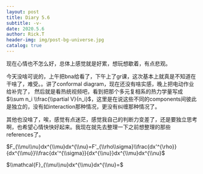 ```yaml
---
layout: post
title: Diary 5.6
subtitle: -v-
date: 2020.5.6
author: Rick.T
header-img: img/post-bg-universe.jpg
catalog: true
---
```


<head>
    <script src="https://cdn.mathjax.org/mathjax/latest/MathJax.js?config=TeX-AMS-MML_HTMLorMML" type="text/javascript"></script>
    <script type="text/x-mathjax-config">
        MathJax.Hub.Config({
            tex2jax: {
            skipTags: ['script', 'noscript', 'style', 'textarea', 'pre'],
            inlineMath: [['$','$']]
            }
        });
    </script>
</head>

现在心情也不怎么好，总体上感觉就是好累，想玩想歇着，有点悲观。

今天没啥可说的，上午把bna给看了，下午上了gr课，这次基本上就真是不知道在干啥了，难受。。讲了conformal diagram，现在还没有啥实感，晚上把电动作业给补完了， 然后就是看热统视频吧，看到把那个多元复相系的热力学量写成$\\sum n_i \\frac{\\partial V}{n_i}$，这里是在说这些不同的components间彼此是独立的，没有如interaction那种情况，更没有纠缠那种情况了。

其他也没啥了，唉，感觉有点迷茫，感觉我自己的判断力变差了，还是要独立思考啊，也希望心情快快好起来。我现在就先去整理一下之前想整理的那些references了。

$F_{\\mu\\nu}dx^{\\mu}dx^{\\nu}=F'_{\\rho\\sigma}\\frac{dx'^{\rho}}{dx^{\\mu}}\\frac{dx'^{\\sigma}}{dx^{\\nu}}dx^{\\mu}dx^{\\nu}$

$\\mathcal{F}_{\\mu\\nu}dx^{\\mu}dx^{\\nu}=$
